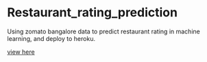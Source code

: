 # Restaurant_rating_prediction
Using zomato bangalore data to predict restaurant rating in machine learning, and deploy to heroku.

[view here](https://restaurant-rating-prediction.herokuapp.com/)
